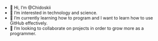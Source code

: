 - 👋 Hi, I’m @Chidoskii
- 👀 I’m interested in technology and science.
- 🌱 I’m currently learning how to program and I want to learn how to use GitHub effectively.
- 💞️ I’m looking to collaborate on projects in order to grow more as a programmer.

<!---
Chidoskii/Chidoskii is a ✨ special ✨ repository because its `README.md` (this file) appears on your GitHub profile.
You can click the Preview link to take a look at your changes.
--->
